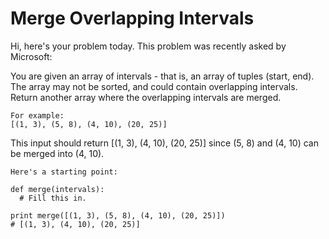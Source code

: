 # Merge Overlapping Intervals
Hi, here's your problem today. This problem was recently asked by Microsoft:

You are given an array of intervals - that is, an array of tuples (start, end). The array may not be sorted, and could contain overlapping intervals. Return another array where the overlapping intervals are merged.
```
For example:
[(1, 3), (5, 8), (4, 10), (20, 25)]
```
This input should return [(1, 3), (4, 10), (20, 25)] since (5, 8) and (4, 10) can be merged into (4, 10).
```
Here's a starting point:

def merge(intervals):
  # Fill this in.
  
print merge([(1, 3), (5, 8), (4, 10), (20, 25)])
# [(1, 3), (4, 10), (20, 25)]
```